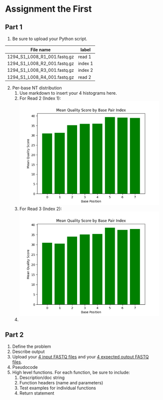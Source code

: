 # Assignment the First

## Part 1
1. Be sure to upload your Python script.

| File name | label |
|---|---|
| 1294_S1_L008_R1_001.fastq.gz | read 1 |
| 1294_S1_L008_R2_001.fastq.gz | index 1 |
| 1294_S1_L008_R3_001.fastq.gz | index 2 |
| 1294_S1_L008_R4_001.fastq.gz | read 2 |

2. Per-base NT distribution
    1. Use markdown to insert your 4 histograms here.
    2. For Read 2 (Index 1):\
    ![R2 Mean Scores](https://github.com/2020-bgmp/demultiplexing-Natalie-Winans/blob/master/Assignment-the-first/1294_S1_L008_R2_001.fastq_mean_scores.png?raw=true)
    3. For Read 3 (Index 2):\
    ![R3 Mean Scores](https://github.com/2020-bgmp/demultiplexing-Natalie-Winans/blob/master/Assignment-the-first/1294_S1_L008_R3_001.fastq_mean_scores.png?raw=true)
    4. 
    
## Part 2
1. Define the problem
2. Describe output
3. Upload your [4 input FASTQ files](../TEST-input_FASTQ) and your [4 expected output FASTQ files](../TEST-output_FASTQ).
4. Pseudocode
5. High level functions. For each function, be sure to include:
    1. Description/doc string
    2. Function headers (name and parameters)
    3. Test examples for individual functions
    4. Return statement
